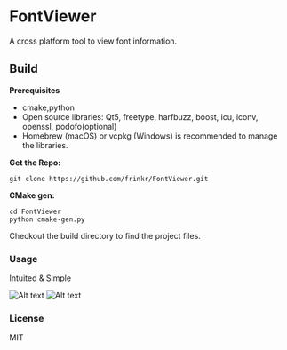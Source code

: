 # FontViewer
A cross platform tool to view font information.

## Build
**Prerequisites**
* cmake,python
* Open source libraries: Qt5, freetype, harfbuzz, boost, icu, iconv, openssl, podofo(optional)
* Homebrew (macOS) or vcpkg (Windows) is recommended to manage the libraries.

**Get the Repo:**

    git clone https://github.com/frinkr/FontViewer.git
    
**CMake gen:**

    cd FontViewer
    python cmake-gen.py
    
Checkout the build directory to find the project files.

### Usage
Intuited & Simple

![Alt text](http://i.imgur.com/xJNubF4.png "Select Typeface")
![Alt text](http://i.imgur.com/LE1mEfS.png "Main Window")

### License
MIT
